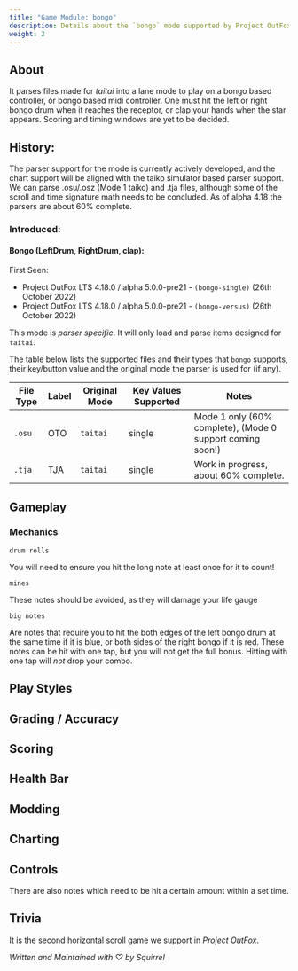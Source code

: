 ```yaml
---
title: "Game Module: bongo"
description: Details about the `bongo` mode supported by Project OutFox.
weight: 2
---
```


<!--
insert picture of game-play 
-->

## About

It parses files made for _taitai_ into a lane mode to play on a bongo based controller, or bongo based midi controller. One must hit the left or right bongo drum when it reaches the receptor, or clap your hands when the star appears. Scoring and timing windows are yet to be decided.

## History:

The parser support for the mode is currently actively developed, and the chart support will be aligned with the taiko simulator based parser support. We can parse .osu/.osz (Mode 1 taiko) and .tja files, although some of the scroll and time signature math needs to be concluded. As of alpha 4.18 the parsers are about 60% complete.

### Introduced:
#### Bongo (LeftDrum, RightDrum, clap):

First Seen:
 * Project OutFox LTS 4.18.0 / alpha 5.0.0-pre21 - ``(bongo-single)`` (26th October 2022)
 * Project OutFox LTS 4.18.0 / alpha 5.0.0-pre21 - ``(bongo-versus)`` (26th October 2022)

This mode is _parser specific_. It will only load and parse items designed for `taitai`.

The table below lists the supported files and their types that ``bongo`` supports, their key/button value and the original mode the parser is used for (if any).

File Type|Label|Original Mode|Key Values Supported|Notes 
------------|-------------|-------------|-------------|-------------|
 ``.osu`` | OTO | ``taitai`` | single | Mode 1 only (60% complete), (Mode 0 support coming soon!)
 ``.tja`` | TJA | ``taitai`` | single | Work in progress, about 60% complete.

## Gameplay

### Mechanics

``drum rolls`` 

You will need to ensure you hit the long note at least once for it to count!

``mines`` 

These notes should be avoided, as they will damage your life gauge

``big notes`` 

Are notes that require you to hit the both edges of the left bongo drum at the same time if it is blue, or both sides of the right bongo if it is red. These notes can be hit with one tap, but you will not get the full bonus. Hitting with one tap will _not_ drop your combo.


## Play Styles

## Grading / Accuracy

## Scoring

## Health Bar

## Modding

## Charting

## Controls

There are also notes which need to be hit a certain amount within a set time.

## Trivia
It is the second horizontal scroll game we support in _Project OutFox_.

_Written and Maintained with ♡ by Squirrel_